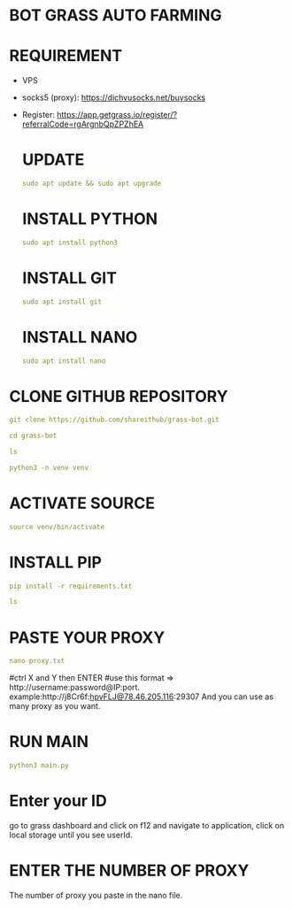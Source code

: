 #  BOT GRASS AUTO FARMING

# REQUIREMENT
- VPS
- socks5 (proxy): https://dichvusocks.net/buysocks
- Register: https://app.getgrass.io/register/?referralCode=rgArgnbQpZPZhEA

  # UPDATE 
  ```yaml
  sudo apt update && sudo apt upgrade
  ```
  # INSTALL PYTHON
  ```yaml
  sudo apt install python3
  ```
  # INSTALL GIT
  ```yaml
  sudo apt install git
  ```
  # INSTALL NANO
  ```yaml
  sudo apt install nano
  ```
# CLONE GITHUB REPOSITORY
```yaml
git clone https://github.com/shareithub/grass-bot.git
```
```yaml
cd grass-bot
```
```yaml
ls
```
```yaml
python3 -n venv venv
```
# ACTIVATE SOURCE
```yaml
source venv/bin/activate
```
# INSTALL PIP
```yaml
pip install -r requirements.txt
```
```yaml
ls
```
# PASTE YOUR PROXY
```yaml
nano proxy.txt
```
#ctrl X and Y then ENTER
#use this format => http://username:password@IP:port. example:http://j8Cr6f:hpvFLJ@78.46.205.116:29307
And you can use as many proxy as you want.

# RUN MAIN
```yaml
python3 main.py
```
# Enter your ID 
go to grass dashboard and click on f12 and navigate to application, click on local storage until you see userId.
# ENTER THE NUMBER OF PROXY 
The number of proxy you paste in the nano file.







  
